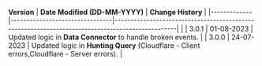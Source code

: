  **Version** | **Date Modified (DD-MM-YYYY)** | **Change History**                                                                              |
|-------------|--------------------------------|-------------------------------------------------------------------------------------------------|                           |
| 3.0.1       | 01-08-2023                     | Updated logic in **Data Connector** to handle broken events.                                    |
| 3.0.0       | 24-07-2023                     | Updated logic in **Hunting Query** (Cloudflare - Client errors,Cloudflare - Server errors).     | 
